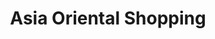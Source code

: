 ---
title: "Asia Oriental Shopping"
url: /ciudad-autonoma-de-buenos-aires/asia-oriental-shopping/
shop: supermercado
---